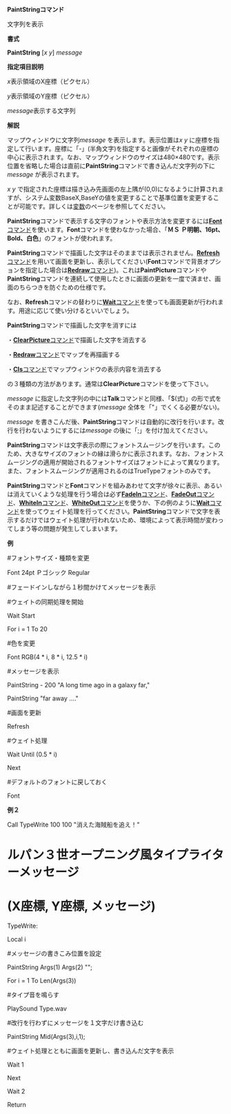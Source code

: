 **PaintStringコマンド**

文字列を表示

**書式**

**PaintString** [*x y*] *message*

**指定項目説明**

*x*表示領域のX座標（ピクセル）

*y*表示領域のY座標（ピクセル）

*message*表示する文字列

**解説**

マップウィンドウに文字列*message* を表示します。表示位置は*x y* に座標を指定して行います。座標に「-」(半角文字)を指定すると画像がそれぞれの座標の中心に表示されます。なお、マップウィンドウのサイズは480×480です。表示位置を省略した場合は直前に**PaintString**コマンドで書き込んだ文字列の下に*message* が表示されます。

*x y* で指定された座標は描き込み先画面の左上隅が(0,0)になるように計算されますが、システム変数BaseX,BaseYの値を変更することで基準位置を変更することが可能です。詳しくは[変数](変数.md)のページを参照してください。

**PaintString**コマンドで表示する文字のフォントや表示方法を変更するには[**Font**コマンド](Fontコマンド.md)を使います。**Font**コマンドを使わなかった場合、「**ＭＳ Ｐ明朝、16pt、Bold、白色**」のフォントが使われます。

**PaintString**コマンドで描画した文字はそのままでは表示されません。[**Refresh**コマンド](Refreshコマンド.md)を用いて画面を更新し、表示してください(**Font**コマンドで背景オプションを指定した場合は[**Redraw**コマンド](Redrawコマンド.md))。これは**PaintPicture**コマンドや**PaintString**コマンドを連続して使用したときに画面の更新を一度で済ませ、画面のちらつきを防ぐための仕様です。

なお、**Refresh**コマンドの替わりに[**Wait**コマンド](Waitコマンド.md)を使っても画面更新が行われます。用途に応じて使い分けるといいでしょう。

**PaintString**コマンドで描画した文字を消すには

・[**ClearPicture**コマンド](ClearPictureコマンド.md)で描画した文字を消去する

・[**Redraw**コマンド](Redrawコマンド.md)でマップを再描画する

・[**Cls**コマンド](Clsコマンド.md)でマップウィンドウの表示内容を消去する

の３種類の方法があります。通常は**ClearPicture**コマンドを使って下さい。

*message* に指定した文字列の中には**Talk**コマンドと同様、「$(式)」の形で式をそのまま記述することができます(*message* 全体を「"」でくくる必要がない)。

*message* を書きこんだ後、**PaintString**コマンドは自動的に改行を行います。改行を行わないようにするには*message* の後に「;」を付け加えてください。

**PaintString**コマンドは文字表示の際にフォントスムージングを行います。このため、大きなサイズのフォントの縁は滑らかに表示されます。なお、フォントスムージングの適用が開始されるフォントサイズはフォントによって異なります。また、フォントスムージングが適用されるのはTrueTypeフォントのみです。

**PaintString**コマンドと**Font**コマンドを組みあわせて文字が徐々に表示、あるいは消えていくような処理を行う場合は必ず[**FadeIn**コマンド](FadeInコマンド.md)、[**FadeOut**コマンド](FadeOutコマンド.md)、[**WhiteIn**コマンド](WhiteInコマンド.md)、[**WhiteOut**コマンド](WhiteOutコマンド.md)を使うか、下の例のように[**Wait**コマンド](Waitコマンド.md)を使ってウェイト処理を行ってください。**PaintString**コマンドで文字を表示するだけではウェイト処理が行われないため、環境によって表示時間が変わってしまう等の問題が発生してしまいます。

**例**

#フォントサイズ・種類を変更

Font 24pt Ｐゴシック Regular

#フェードインしながら１秒間かけてメッセージを表示

#ウェイトの同期処理を開始

Wait Start

For i = 1 To 20

#色を変更

Font RGB(4 \* i, 8 \* i, 12.5 \* i)

#メッセージを表示

PaintString - 200 "A long time ago in a galaxy far,"

PaintString "far away ...."

#画面を更新

Refresh

#ウェイト処理

Wait Until (0.5 \* i)

Next

#デフォルトのフォントに戻しておく

Font

**例２**

Call TypeWrite 100 100 "消えた海賊船を追え！"

# ルパン３世オープニング風タイプライターメッセージ

# (X座標, Y座標, メッセージ)

TypeWrite:

Local i

#メッセージの書きこみ位置を設定

PaintString Args(1) Args(2) "";

For i = 1 To Len(Args(3))

#タイプ音を鳴らす

PlaySound Type.wav

#改行を行わずにメッセージを１文字だけ書き込む

PaintString Mid(Args(3),i,1);

#ウェイト処理とともに画面を更新し、書き込んだ文字を表示

Wait 1

Next

Wait 2

Return
